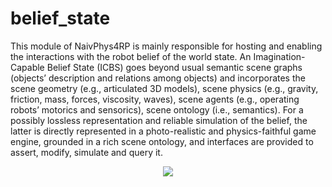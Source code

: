 # belief_state
This module of NaivPhys4RP is mainly responsible for hosting and enabling the interactions with the robot belief of the world state. An Imagination-Capable Belief State (ICBS) goes beyond usual semantic scene graphs (objects’ description and relations among objects) and incorporates the scene geometry (e.g., articulated 3D models), scene physics (e.g., gravity, friction, mass, forces, viscosity, waves), scene agents (e.g., operating robots’ motorics and sensorics), scene ontology (i.e., semantics). For a possibly lossless representation and reliable simulation of the belief, the latter is directly represented in a photo-realistic and physics-faithful game engine, grounded in a rich scene ontology, and interfaces are provided to assert, modify, simulate and query it.


<p align=center>
<img src="resources/Belief.png"></img>
</p>
